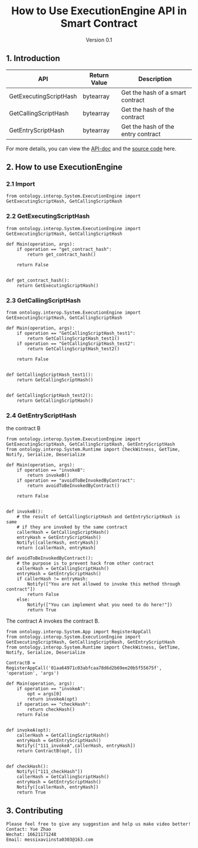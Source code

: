 <h1 align="center">How to Use ExecutionEngine API in Smart Contract</h1>
<p align="center" class="version">Version 0.1</p>

## 1. Introduction

| API                          | Return Value  | Description                                       |
| ---------------------------- | ---- | ---------------------------------------- |
| GetExecutingScriptHash | bytearray | Get the hash of a smart contract  |
|GetCallingScriptHash | bytearray | Get the hash of the contract|
|GetEntryScriptHash | bytearray | Get the hash of the entry contract |

For more details, you can view the [API-doc](http://dev-docs.ont.io/#/docs-en/DeveloperGuide/smartcontract/05-sc-api) and the [source code](https://github.com/ontio/ontology-python-compiler) here.

## 2. How to use ExecutionEngine

### 2.1 Import
```
from ontology.interop.System.ExecutionEngine import GetExecutingScriptHash, GetCallingScriptHash
```

### 2.2 GetExecutingScriptHash 

```
from ontology.interop.System.ExecutionEngine import GetExecutingScriptHash, GetCallingScriptHash

def Main(operation, args):
    if operation == "get_contract_hash":
        return get_contract_hash()
    
    return False


def get_contract_hash():
    return GetExecutingScriptHash()
```

### 2.3 GetCallingScriptHash

```
from ontology.interop.System.ExecutionEngine import GetExecutingScriptHash, GetCallingScriptHash

def Main(operation, args):
    if operation == "GetCallingScriptHash_test1":
        return GetCallingScriptHash_test1()
    if operation == "GetCallingScriptHash_test2":
        return GetCallingScriptHash_test2()
    
    return False


def GetCallingScriptHash_test1():
    return GetCallingScriptHash()
    
    
def GetCallingScriptHash_test2():
    return GetCallingScriptHash()
```

### 2.4 GetEntryScriptHash

the contract B

```
from ontology.interop.System.ExecutionEngine import GetExecutingScriptHash, GetCallingScriptHash, GetEntryScriptHash
from ontology.interop.System.Runtime import CheckWitness, GetTime, Notify, Serialize, Deserialize

def Main(operation, args):
    if operation == "invokeB":
        return invokeB()
    if operation == "avoidToBeInvokedByContract":
        return avoidToBeInvokedByContract()
        
    return False


def invokeB():
    # the result of GetCallingScriptHash and GetEntryScriptHash is same
    # if they are invoked by the same contract
    callerHash = GetCallingScriptHash()
    entryHash = GetEntryScriptHash()
    Notify([callerHash, entryHash])
    return [callerHash, entryHash]

def avoidToBeInvokedByContract():
    # the purpose is to prevent hack from other contract
    callerHash = GetCallingScriptHash()
    entryHash = GetEntryScriptHash()
    if callerHash != entryHash:
        Notify(["You are not allowed to invoke this method through contract"])
        return False
    else:
        Notify(["You can implement what you need to do here!"])
        return True
```

The contract A invokes the contract B.

```
from ontology.interop.System.App import RegisterAppCall
from ontology.interop.System.ExecutionEngine import GetExecutingScriptHash, GetCallingScriptHash, GetEntryScriptHash
from ontology.interop.System.Runtime import CheckWitness, GetTime, Notify, Serialize, Deserialize

ContractB = RegisterAppCall('01aa64971c03abfcaa78d6d2b69ee20b5f55675f', 'operation', 'args')

def Main(operation, args):
    if operation == "invokeA":
        opt = args[0]
        return invokeA(opt)
    if operation == "checkHash":
        return checkHash()
    return False


def invokeA(opt):
    callerHash = GetCallingScriptHash()
    entryHash = GetEntryScriptHash()
    Notify(["111_invokeA",callerHash, entryHash])
    return ContractB(opt, [])


def checkHash():
    Notify(["111_checkHash"])
    callerHash = GetCallingScriptHash()
    entryHash = GetEntryScriptHash()
    Notify([callerHash, entryHash])
    return True
```


## 3. Contributing 

```
Please feel free to give any suggestion and help us make video better!
Contact: Yue Zhao 
Wechat: 16621171248
Email: messixaviinsta0303@163.com
```
